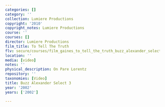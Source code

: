 ```yaml
---
categories: []
category: ''
collection: Lumiere Productions
copyright: '2010'
copyright_notes: Lumiere Productions
course: ''
courses: []
director: Lumiere Productions
film_title: To Tell The Truth
flv: secure/courses/film_gaines_to_tell_the_truth_buzz_alexander_select_3.flv
location: ''
media: [video]
notes: ''
physical_description: On Pare Lorentz
repository: ''
taxonomies: [Video]
title: Buzz Alexander Select 3
year: '2002'
years: ['2002']

---
```

